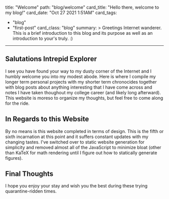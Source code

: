 title: "Welcome"
path: "blog/welcome"
card_title: "Hello there, welcome to my blog!"
card_date: "Oct 27 2021 1:51AM"
card_tags:
- "blog"
- "first-post"
card_class: "blog"
summary: >
  Greetings Internet wanderer. This is a brief introduction to this blog and its
  purpose as well as an introduction to your's truly. :)

---

## Salutations Intrepid Explorer

I see you have found your way to my dusty corner of the Internet and I humbly
welcome you into my modest abode. Here is where I compile my longer term
personal projects with my shorter term chronocides together with blog posts
about anything interesting that I have come across and notes I have taken
thoughout my college career (and likely long afterward). This website is moreso
to organize my thoughts, but feel free to come along for the ride.

## In Regards to this Website

By no means is this website completed in terms of design. This is the fifth or
sixth incarnation at this point and it suffers constant updates with my changing
tastes. I've switched over to static website generation for simplicity and
removed almost all of the JavaScript to minimize bloat (other than KaTeX for
math rendering until I figure out how to statically generate figures).

## Final Thoughts

I hope you enjoy your stay and wish you the best during these trying
quarantine-ridden times.
